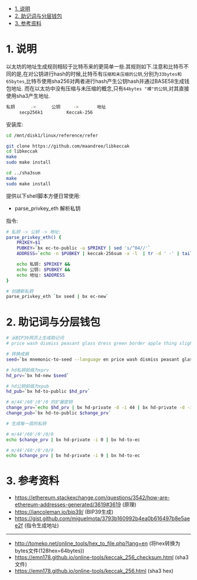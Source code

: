 <!-- TOC -->

- [1. 说明](#1-说明)
- [2. 助记词与分层钱包](#2-助记词与分层钱包)
- [3. 参考资料](#3-参考资料)

<!-- /TOC -->


<a id="markdown-1-说明" name="1-说明"></a>
# 1. 说明

以太坊的地址生成规则相较于比特币来的更简单一些.其规则如下.注意和比特币不同的是,在对公钥进行hash的时候,比特币有`压缩和未压缩的公钥`,分别为`33bytes和65bytes`,比特币使用sha256对两者进行hash产生公钥hash并通过BASE58生成钱包地址. 而在以太坊中没有压缩与未压缩的概念,只有`64bytes "裸"的公钥`,对其直接使用sha3产生地址.

```bash
私钥      ->      公钥     ->       地址  
     secp256k1         Keccak-256       
```

安装库:
```bash
cd /mnt/disk1/linux/reference/refer

git clone https://github.com/maandree/libkeccak
cd libkeccak
make
sudo make install

cd ../sha3sum
make 
sudo make install
```

提供以下shell脚本方便日常使用:

* parse_privkey_eth 解析私钥

指令:
```bash
# 私钥 -> 公钥 -> 地址:
parse_privkey_eth() {
    PRIKEY=$1
    PUBKEY=`bx ec-to-public -u $PRIKEY | sed 's/^04//'`
    ADDRESS=`echo -n $PUBKEY | keccak-256sum -x -l  | tr -d ' -' | tail -c 41`

    echo 私钥: $PRIKEY &&
    echo 公钥: $PUBKEY &&
    echo 地址: $ADDRESS
}

# 创建新私钥
parse_privkey_eth `bx seed | bx ec-new`
```

<a id="markdown-2-助记词与分层钱包" name="2-助记词与分层钱包"></a>
# 2. 助记词与分层钱包

```bash
# 从BIP39网页上生成助记词
# price wash dismiss peasant glass dress green border apple thing slight outside

# 转换成熵
seed=`bx mnemonic-to-seed --language en price wash dismiss peasant glass dress green border apple thing slight outside`

# hd私钥前缀为xprv
hd_prv=`bx hd-new $seed`

# hd公钥前缀为xpub
hd_pub=`bx hd-to-public $hd_prv`

# m/44'/60'/0'/0 的扩展密钥
change_prv=`echo $hd_prv | bx hd-private -d -i 44 | bx hd-private -d -i 60 | bx hd-private -d -i 0 | bx hd-private -i 0`
change_pub=`bx hd-to-public $change_prv`

# 生成每一层的私钥

# m/44'/60'/0'/0/0
echo $change_prv | bx hd-private -i 0 | bx hd-to-ec

# m/44'/60'/0'/0/9
echo $change_prv | bx hd-private -i 9 | bx hd-to-ec
```

<a id="markdown-3-参考资料" name="3-参考资料"></a>
# 3. 参考资料

* https://ethereum.stackexchange.com/questions/3542/how-are-ethereum-addresses-generated/3619#3619 (原理)
* https://iancoleman.io/bip39/ (BIP39生成)
* https://gist.github.com/miguelmota/3793b160992b4ea0b616497b8e5aee2f (指令生成地址)

---
* http://tomeko.net/online_tools/hex_to_file.php?lang=en (将hex转换为bytes文件(128hex=64bytes))
* https://emn178.github.io/online-tools/keccak_256_checksum.html (sha3文件)
* https://emn178.github.io/online-tools/keccak_256.html (sha3 hex)
